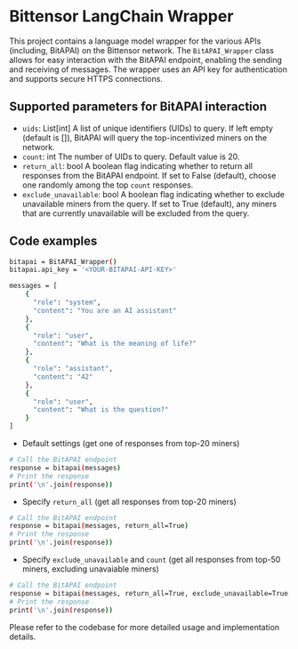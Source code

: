 # Bittensor LangChain Wrapper

This project contains a language model wrapper for the various APIs (including, BitAPAI) on the Bittensor network. The `BitAPAI_Wrapper` class allows for easy interaction with the BitAPAI endpoint, enabling the sending and receiving of messages. The wrapper uses an API key for authentication and supports secure HTTPS connections.

## Supported parameters for BitAPAI interaction
- `uids`: List[int]
    A list of unique identifiers (UIDs) to query. If left empty (default is []), BitAPAI will query the top-incentivized miners on the network.
- `count`: int
    The number of UIDs to query. Default value is 20.
- `return_all`: bool
    A boolean flag indicating whether to return all responses from the BitAPAI endpoint. If set to False (default), choose one randomly among the top `count` responses.
- `exclude_unavailable`: bool
    A boolean flag indicating whether to exclude unavailable miners from the query. If set to True (default), any miners that are currently unavailable will be excluded from the query.

## Code examples

```bash
bitapai = BitAPAI_Wrapper()
bitapai.api_key = '<YOUR-BITAPAI-API-KEY>'

messages = [
    {
      "role": "system",
      "content": "You are an AI assistant"
    },
    {
      "role": "user",
      "content": "What is the meaning of life?"
    },
    {
      "role": "assistant",
      "content": "42"
    },
    {
      "role": "user",
      "content": "What is the question?"
    }
]
```

- Default settings (get one of responses from top-20 miners)
```bash
# Call the BitAPAI endpoint
response = bitapai(messages)
# Print the response
print('\n'.join(response))
```

- Specify `return_all` (get all responses from top-20 miners)
```bash
# Call the BitAPAI endpoint
response = bitapai(messages, return_all=True)
# Print the response
print('\n'.join(response))
```

- Specify `exclude_unavailable` and `count` (get all responses from top-50 miners, excluding unavaiable miners)
```bash
# Call the BitAPAI endpoint
response = bitapai(messages, return_all=True, exclude_unavailable=True, count=50)
# Print the response
print('\n'.join(response))
```

Please refer to the codebase for more detailed usage and implementation details.

